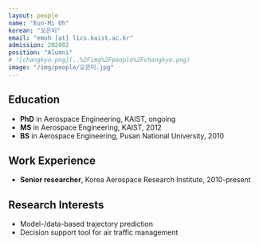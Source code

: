 ```yaml
---
layout: people
name: "Eun-Mi Oh"
korean: "오은미"
email: "emoh [at] lics.kaist.ac.kr"
admission: 202002
position: "Alumni"
# ![changkyo.png](..%2Fimg%2Fpeople%2Fchangkyo.png)
image: "/img/people/오은미.jpg"
---
```


## Education

- **PhD** in Aerospace Engineering, KAIST, ongoing
- **MS** in Aerospace Engineering, KAIST, 2012
- **BS** in Aerospace Engineering, Pusan National University, 2010

## Work Experience

- **Senior researcher**, Korea Aerospace Research Institute, 2010-present

## Research Interests

- Model-/data-based trajectory prediction
- Decision support tool for air traffic management
